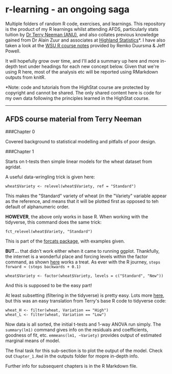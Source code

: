 # r-learning - an ongoing saga
Multiple folders of random R code, exercises, and learnings. This repository is the product of my R learnings whilst attending AFDS, particularly stats tuition by [Dr Terry Neeman (ANU)](https://services.anu.edu.au/business-units/statistical-consulting-unit/dr-terry-neeman), and also collates previous knowledge gained from Dr Alain Zuur and associates at [Highland Statistics](http://www.highstat.com/)*. I have also taken a look at the [WSU R course notes](https://www.westernsydney.edu.au/hie/events/data_analysis_r) provided by Remko Duursma & Jeff Powell.

It will hopefully grow over time, and I'll add a summary up here and more in-depth text under headings for each new concept below. Given that we're using R here, most of the analysis etc will be reported using RMarkdown outputs from knitR.


*Note: code and tutorials from the HighStat course are protected by copyright and cannot be shared. The only shared content here is code for my own data following the principles learned in the HighStat course.

_________

## AFDS course material from Terry Neeman

###Chapter 0 

Covered background to statistical modelling and pitfalls of poor design.

###Chapter 1 

Starts on t-tests then simple linear models for the wheat dataset from agridat. 

A useful data-wringling trick is given here:

```
wheat$Variety <- relevel(wheat$Variety, ref = "Standard")
```

This makes the "Standard" variety of wheat (in the "Variety" variable appear as the reference, and means that it will be plotted first as opposed to teh default of alphanumeric order.

**HOWEVER**, the above only works in base R. When working with the tidyverse, this command does the same trick:

```
fct_relevel(wheat$Variety, "Standard")
```
This is part of the [forcats package](https://forcats.tidyverse.org/reference/fct_relevel.html), with examples given.

**BUT...** that didn't work either when it came to running ggplot. Thankfully, the internet is a wonderful place and forcing levels within the factor command, as shown [here](https://sebastiansauer.github.io/ordering-bars/) works a treat. As ever with the R journey, `steps forward ≈ (steps backwards + 0.1)`

```
wheat$Variety <- factor(wheat$Variety, levels = c("Standard", "New"))
```
And this is supposed to be the easy part!

At least subsetting (filtering in the tidyverse) is pretty easy. Lots more [here](https://dplyr.tidyverse.org/reference/filter.html), but this was an easy translation from Terry's base R code to tidyverse code:

```
wheat_H <- filter(wheat, Variation == "High")
wheat_L <- filter(wheat, Variation == "Low")
```

Now data is all sorted, the initial t-tests and 1-way ANOVA run simply. The `summary(lm1)` command gives info on the residuals and coefficients, goodness of fit, etc. `emmeans(lm1, ~Variety)` provides output of estimated marginal means of model.

The final task for this sub-section is to plot the output of the model. 
Check out `Chapter_1.Rmd` in the outputs folder for mopre in-depth info.

Further info for subsequent chapters is in the R Markdown file.